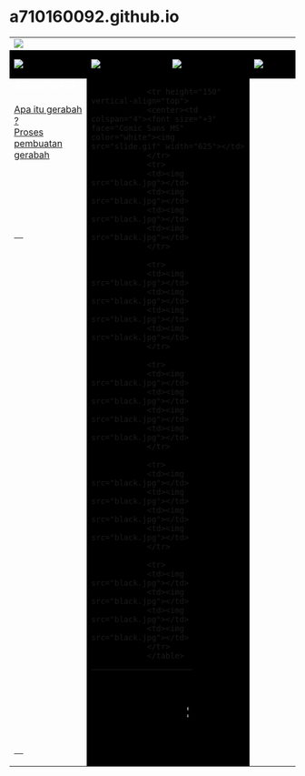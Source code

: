 # a710160092.github.io
<html>
<head>
<title>MembuatTabel</title>
</head>

<body>
<table width="1024" border"1" align="center">
<tr>
<td colspan="4"><img src="HEADER1.gif"></td>
</tr>

<tr height="50">

<td width="256" bgcolor="black"><a href="index.html"><img src="beranda.jpg"></a></td>
<td width="256" bgcolor="black"><a href="profil.html"><img src="profil.jpg"></a></td>
<td width="256" bgcolor="black"><a href="produk.html"><img src="produk.jpg"></a></td>
<td width="256" bgcolor="black"><a href="kontak.html"><img src="kontak.jpg"></a></td>

</tr>

<tr height="400">

<td width="150" background="b.jpg"><font size="+1" face="sans-serif" color="white">Artikel Terkait</font><br><br>
                <table>
                <tr height="550">
                <a href="pengertian.html">Apa itu gerabah ?</a><br>
                <a href="proses.html">Proses pembuatan gerabah</a><br><br><br><br><br>
                <br>
                <br>
                </tr>
                <tr height="350"><td><tr><td>
                </table>
</td>

<td colspan="2" width="699" bgcolor="black"><font size="+3" face="Comic Sans MS" color="white" ></font>
                <table width="600" height="150" border="0"  vertical-align="top">
                <tr height="150" vertical-align="top">
                <td colspan="4"><font size="+3" face="Comic Sans MS" color="white" ><marquee> SELAMAT DATANG DI WEBSITE KAMI </marquee></td>
                </tr>
               
                <tr height="150" vertical-align="top">
                <center><td colspan="4"><font size="+3" face="Comic Sans MS" color="white"><img src="slide.gif" width="625"></td>
                </tr>
                <tr>
                <td><img src="black.jpg"></td>
                <td><img src="black.jpg"></td>
                <td><img src="black.jpg"></td>
                <td><img src="black.jpg"></td>
                </tr>
               
                <tr>
                <td><img src="black.jpg"></td>
                <td><img src="black.jpg"></td>
                <td><img src="black.jpg"></td>
                <td><img src="black.jpg"></td>
                </tr>
               
                <tr>
                <td><img src="black.jpg"></td>
                <td><img src="black.jpg"></td>
                <td><img src="black.jpg"></td>
                <td><img src="black.jpg"></td>
                </tr>
               
                <tr>
                <td><img src="black.jpg"></td>
                <td><img src="black.jpg"></td>
                <td><img src="black.jpg"></td>
                <td><img src="black.jpg"></td>
                </tr>
               
                <tr>
                <td><img src="black.jpg"></td>
                <td><img src="black.jpg"></td>
                <td><img src="black.jpg"></td>
                <td><img src="black.jpg"></td>
                </tr>
                </table>
</td>

<td width="163" background="b.jpg" width="300" >
                <table>
                <tr height="650">
                <center><br><br><br><br><img src="iklan1.gif" height="200" width="145">
                </tr>
                <tr height="350"><td><tr><td>
                </table>
</td>

<tr><td colspan="4"><center>Copyright 2014</center></td></tr>
</table>
</body>
</html>
